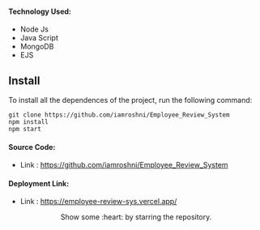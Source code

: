 #### Technology Used:
 - Node Js
 - Java Script
 - MongoDB
 - EJS
 

 ## Install

To install all the dependences of the project, run the following command:

    git clone https://github.com/iamroshni/Employee_Review_System
    npm install
    npm start


#### Source Code:
 - Link : https://github.com/iamroshni/Employee_Review_System


#### Deployment Link:
 - Link : https://employee-review-sys.vercel.app/



<p align="center">
  Show some :heart: by starring the repository.
</p>
